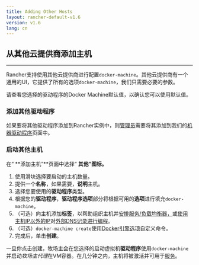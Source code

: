 ```yaml
---
title: Adding Other Hosts
layout: rancher-default-v1.6
version: v1.6
lang: cn
---
```


## 从其他云提供商添加主机

------

Rancher支持使用其他云提供商进行配置`docker-machine`。其他云提供商有一个通用的UI，它提供了所有的选项`docker-machine`，我们只需要必要的参数。

请查看您选择的驱动程序的Docker Machine默认值，以确认您可以使用默认值。

### 添加其他驱动程序

如果要将其他驱动程序添加到Rancher实例中，则[管理员](https://github.com/rancher/rancher.github.io/blob/master/rancher/v1.6/cn/hosts/other/%7B%7Bsite.baseurl%7D%7D/rancher/%7B%7Bpage.version%7D%7D/%7B%7Bpage.lang%7D%7D/configuration/accounts/#admin)需要将其添加到我们的[机器驱动程序](https://github.com/rancher/rancher.github.io/blob/master/rancher/v1.6/cn/hosts/other/%7B%7Bsite.baseurl%7D%7D/rancher/%7B%7Bpage.version%7D%7D/%7B%7Bpage.lang%7D%7D/configuration/machine-drivers)页面中。

### 启动其他主机

在“ **添加主机”**页面中选择“ **其他”**图标。****

1. 使用滑块选择要启动的主机数量。
2. 提供一个**名称**，如果需要，**说明**主机。
3. 选择您要使用的**驱动程序**类型。
4. 根据您的**驱动程序**，**驱动程序选项**部分将根据可用的**选项**进行填充`docker-machine`。
5. （可选）向主机添加**标签**，以帮助组织主机并[安排服务/负载均衡器，](https://github.com/rancher/rancher.github.io/blob/master/rancher/v1.6/cn/hosts/other/%7B%7Bsite.baseurl%7D%7D/rancher/%7B%7Bpage.version%7D%7D/%7B%7Bpage.lang%7D%7D/cattle/scheduling)或[使用主机IP以外的IP](https://github.com/rancher/rancher.github.io/blob/master/rancher/v1.6/cn/hosts/other/%7B%7Bsite.baseurl%7D%7D/rancher/%7B%7Bpage.version%7D%7D/%7B%7Bpage.lang%7D%7D/cattle/external-dns-service/#using-a-specific-ip-for-external-dns)对[外部DNS记录进行编程](https://github.com/rancher/rancher.github.io/blob/master/rancher/v1.6/cn/hosts/other/%7B%7Bsite.baseurl%7D%7D/rancher/%7B%7Bpage.version%7D%7D/%7B%7Bpage.lang%7D%7D/cattle/external-dns-service/#using-a-specific-ip-for-external-dns)。
6. （可选）`docker-machine create`使用[Docker引擎选项](https://docs.docker.com/machine/refercnce/create/#specifying-configuration-options-for-the-created-docker-cngine)自定义命令。
7. 完成后，单击**创建**。

一旦你点击创建，牧场主会在您选择的启动虚拟机**驱动程序**使用`docker-machine`并启动*牧场主代理*在VM容器。在几分钟之内，主机将被激活并可用于[服务](https://github.com/rancher/rancher.github.io/blob/master/rancher/v1.6/cn/hosts/other/%7B%7Bsite.baseurl%7D%7D/rancher/%7B%7Bpage.version%7D%7D/%7B%7Bpage.lang%7D%7D/cattle/adding-services)。
